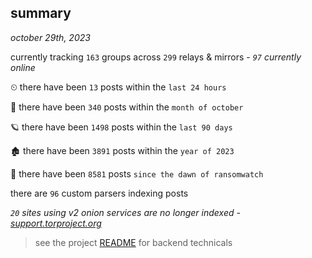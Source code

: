 
## summary
_october 29th, 2023_

currently tracking `163` groups across `299` relays & mirrors - _`97` currently online_

⏲ there have been `13` posts within the `last 24 hours`

🦈 there have been `340` posts within the `month of october`

🪐 there have been `1498` posts within the `last 90 days`

🏚 there have been `3891` posts within the `year of 2023`

🦕 there have been `8581` posts `since the dawn of ransomwatch`

there are `96` custom parsers indexing posts

_`20` sites using v2 onion services are no longer indexed - [support.torproject.org](https://support.torproject.org/onionservices/v2-deprecation/)_

> see the project [README](https://github.com/joshhighet/ransomwatch#ransomwatch--) for backend technicals
